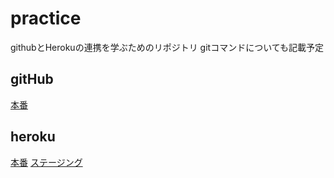 # practice
githubとHerokuの連携を学ぶためのリポジトリ
gitコマンドについても記載予定

## gitHub
[本番](https://matsuo-y.github.io/git-practice-lunch/)

## heroku
[本番](https://git-practice-lunch.herokuapp.com/)
[ステージング](https://staging-git-practice-lunch.herokuapp.com/)
